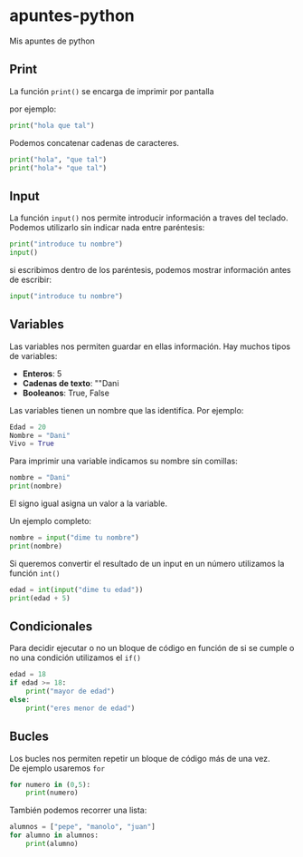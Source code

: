 # apuntes-python

Mis apuntes de python

## Print

La función `print()` se encarga de imprimir por pantalla

por ejemplo:

```python
print("hola que tal")
```
Podemos concatenar cadenas de caracteres.
```python
print("hola", "que tal")
print("hola"+ "que tal")
```
## Input
La función `input()` nos permite introducir información a traves del teclado.
Podemos utilizarlo sin indicar nada entre paréntesis:

```python
print("introduce tu nombre")
input()
```
si escribimos dentro de los paréntesis, podemos mostrar información antes de escribir:
```python
input("introduce tu nombre")
```
## Variables
Las variables nos permiten guardar en ellas información. Hay muchos tipos de variables:

- **Enteros**: 5
- **Cadenas de texto**: ""Dani
- **Booleanos**: True, False

Las variables tienen un nombre que las identifíca. Por ejemplo:

```python
Edad = 20
Nombre = "Dani"
Vivo = True
```
Para imprimir una variable indicamos su nombre sin comillas:
```python
nombre = "Dani"
print(nombre)
```
El signo igual asigna un valor a la variable.

Un ejemplo completo:

```python
nombre = input("dime tu nombre")
print(nombre)
```
Si queremos convertir el resultado de un input en un número utilizamos la función `int()`

```python
edad = int(input("dime tu edad"))
print(edad + 5)
```
## Condicionales
Para decidir ejecutar o no un bloque de código en función de si se cumple o no una condición
utilizamos el `if()`
```python 
edad = 18
if edad >= 18:
    print("mayor de edad")
else:
    print("eres menor de edad")
```
## Bucles
Los bucles nos permiten repetir un bloque de código más de una vez.  
De ejemplo usaremos `for`
```python
for numero in (0,5):
    print(numero)
```
También podemos recorrer una lista:
```python
alumnos = ["pepe", "manolo", "juan"]
for alumno in alumnos:
    print(alumno)
```